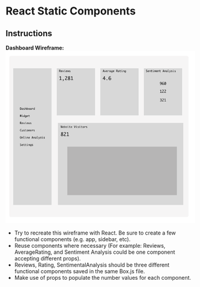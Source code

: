 # React Static Components

## Instructions
<strong>Dashboard Wireframe: </strong>
<img src="./wireframe.png"/>

- Try to recreate this wireframe with React. Be sure to create a few functional components (e.g. app, sidebar, etc).
- Reuse components where necessary (For example: Reviews, AverageRating, and Sentiment Analysis could be one component accepting different props).    
- Reviews, Rating, SentimentalAnalysis should be three different functional components saved in the same Box.js file. 
- Make use of props to populate the number values for each component.
